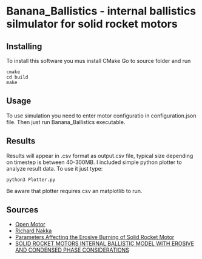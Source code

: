 # Banana_Ballistics - internal ballistics silmulator for solid rocket motors

## Installing
To install this software you mus install CMake
Go to source folder and run 
```shell
cmake
cd build
make
```

## Usage
To use simulation you need to enter motor configuratio in configuration.json file. Then just run Banana_Ballistics executable.

## Results
Results will appear in .csv format as output.csv file, typical size depending on timestep is between 40-300MB.
I included simple python plotter to analyze result data. To use it just type:
```shell
python3 Plotter.py
```
Be aware that plotter requires csv an matplotlib to run.

## Sources
* [Open Motor](https://github.com/reilleya/openMotor)
* [Richard Nakka](https://www.nakka-rocketry.net/th_pres.html)
* [Parameters Affecting the Erosive Burning of Solid Rocket Motor](https://www.matec-conferences.org/articles/matecconf/pdf/2018/12/matecconf_icmme2018_03001.pdf)
* [SOLID ROCKET MOTORS INTERNAL BALLISTIC MODEL WITH EROSIVE AND CONDENSED PHASE CONSIDERATIONS](https://amme.journals.ekb.eg/article_34725_63cd48d03bd8dda10d9a74a114ec8b51.pdf)
